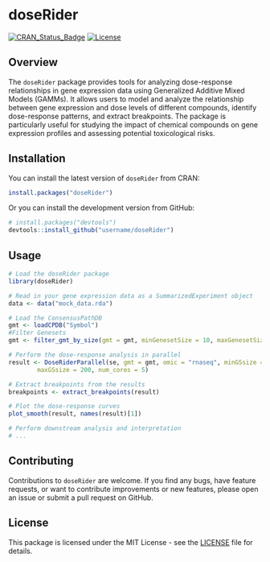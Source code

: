 

# doseRider

[![CRAN_Status_Badge](https://www.r-pkg.org/badges/version/doseRider)](https://cran.r-project.org/package=doseRider)
[![License](https://img.shields.io/badge/License-MIT-blue.svg)](https://opensource.org/licenses/MIT)

## Overview

The `doseRider` package provides tools for analyzing dose-response relationships in gene expression data using Generalized Additive Mixed Models (GAMMs). It allows users to model and analyze the relationship between gene expression and dose levels of different compounds, identify dose-response patterns, and extract breakpoints. The package is particularly useful for studying the impact of chemical compounds on gene expression profiles and assessing potential toxicological risks.

## Installation

You can install the latest version of `doseRider` from CRAN:

```R
install.packages("doseRider")
```

Or you can install the development version from GitHub:

```R
# install.packages("devtools")
devtools::install_github("username/doseRider")
```

## Usage

```R
# Load the doseRider package
library(doseRider)

# Read in your gene expression data as a SummarizedExperiment object
data <- data("mock_data.rda")

# Load the ConsensusPathDB
gmt <- loadCPDB("Symbol")
#Filter Genesets
gmt <- filter_gmt_by_size(gmt = gmt, minGenesetSize = 10, maxGenesetSize = 50)  

# Perform the dose-response analysis in parallel
result <- DoseRiderParallel(se, gmt = gmt, omic = "rnaseq", minGSsize = 10, 
        maxGSsize = 200, num_cores = 5)

# Extract breakpoints from the results
breakpoints <- extract_breakpoints(result)

# Plot the dose-response curves
plot_smooth(result, names(result)[1])

# Perform downstream analysis and interpretation
# ...
```

## Contributing

Contributions to `doseRider` are welcome. If you find any bugs, have feature requests, or want to contribute improvements or new features, please open an issue or submit a pull request on GitHub.

## License

This package is licensed under the MIT License - see the [LICENSE](LICENSE) file for details.
